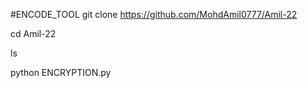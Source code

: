 #ENCODE_TOOL
git clone https://github.com/MohdAmil0777/Amil-22

cd Amil-22

ls

python ENCRYPTION.py
